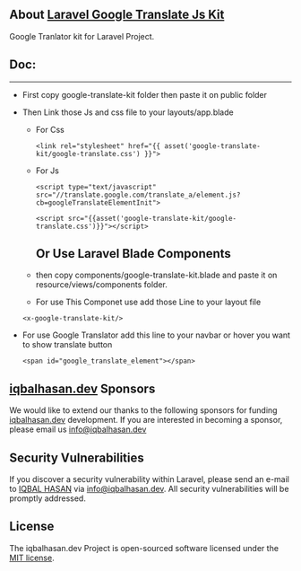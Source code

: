 ## About <a href="javascript:void();" target="_blank">Laravel Google Translate Js Kit</a>

Google Tranlator kit for Laravel Project.

## Doc:

<hr/>

- First copy google-translate-kit folder then paste it on public folder

- Then Link those Js and css file to your layouts/app.blade

  - For Css
    ```
    <link rel="stylesheet" href="{{ asset('google-translate-kit/google-translate.css') }}">
    ```
  - For Js

    ```
    <script type="text/javascript" src="//translate.google.com/translate_a/element.js?cb=googleTranslateElementInit">

    <script src="{{asset('google-translate-kit/google-translate.css')}}"></script>
    ```

    </hr>

    ## Or Use Laravel Blade Components

   - then copy components/google-translate-kit.blade and paste it on resource/views/components folder.

   - For use This Componet use add those Line to your layout file

    ```
    <x-google-translate-kit/>
    ```

- For use Google Translator add this line to your navbar or hover you want to show translate button

  ```
  <span id="google_translate_element"></span>
  ```

## <a href="https://iqbalhasan.dev" target="_blank">iqbalhasan.dev</a> Sponsors

We would like to extend our thanks to the following sponsors for funding <a href="https://iqbalhasan.dev" target="_blank">iqbalhasan.dev</a> development. If you are interested in becoming a sponsor, please email us <a href="mailto:info@iqbalhasan.dev">info@iqbalhasan.dev</a>

## Security Vulnerabilities

If you discover a security vulnerability within Laravel, please send an e-mail to <a href="https://iqbalhasan.dev" target="_blank">IQBAL HASAN</a> via [info@iqbalhasan.dev](mailto:info@iqbalhasan.dev). All security vulnerabilities will be promptly addressed.

## License

The iqbalhasan.dev Project is open-sourced software licensed under the [MIT license](https://opensource.org/licenses/MIT).
